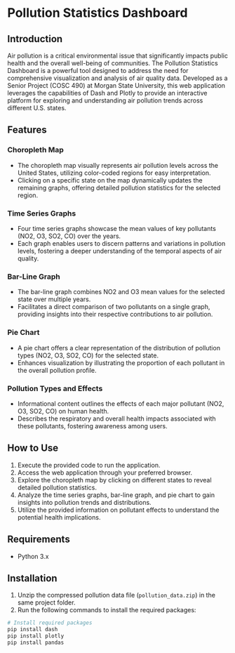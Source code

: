 # Pollution Statistics Dashboard

## Introduction
Air pollution is a critical environmental issue that significantly impacts public health and the overall well-being of communities. The Pollution Statistics Dashboard is a powerful tool designed to address the need for comprehensive visualization and analysis of air quality data. Developed as a Senior Project (COSC 490) at Morgan State University, this web application leverages the capabilities of Dash and Plotly to provide an interactive platform for exploring and understanding air pollution trends across different U.S. states.

## Features
### Choropleth Map
- The choropleth map visually represents air pollution levels across the United States, utilizing color-coded regions for easy interpretation.
- Clicking on a specific state on the map dynamically updates the remaining graphs, offering detailed pollution statistics for the selected region.

### Time Series Graphs
- Four time series graphs showcase the mean values of key pollutants (NO2, O3, SO2, CO) over the years.
- Each graph enables users to discern patterns and variations in pollution levels, fostering a deeper understanding of the temporal aspects of air quality.

### Bar-Line Graph
- The bar-line graph combines NO2 and O3 mean values for the selected state over multiple years.
- Facilitates a direct comparison of two pollutants on a single graph, providing insights into their respective contributions to air pollution.

### Pie Chart
- A pie chart offers a clear representation of the distribution of pollution types (NO2, O3, SO2, CO) for the selected state.
- Enhances visualization by illustrating the proportion of each pollutant in the overall pollution profile.

### Pollution Types and Effects
- Informational content outlines the effects of each major pollutant (NO2, O3, SO2, CO) on human health.
- Describes the respiratory and overall health impacts associated with these pollutants, fostering awareness among users.

## How to Use
1. Execute the provided code to run the application.
2. Access the web application through your preferred browser.
3. Explore the choropleth map by clicking on different states to reveal detailed pollution statistics.
4. Analyze the time series graphs, bar-line graph, and pie chart to gain insights into pollution trends and distributions.
5. Utilize the provided information on pollutant effects to understand the potential health implications.

## Requirements
- Python 3.x

## Installation
1. Unzip the compressed pollution data file (`pollution_data.zip`) in the same project folder.
2. Run the following commands to install the required packages:

```bash
# Install required packages
pip install dash
pip install plotly
pip install pandas
